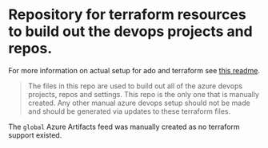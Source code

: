 # Repository for terraform resources to build out the devops projects and repos.
For more information on actual setup for ado and terraform see [this readme](./terraform/readme.md).

> The files in this repo are used to build out all of the azure devops projects, repos and settings.  This repo is the only one that is manually created.  Any other manual azure devops setup should not be made and should be generated via updates to these terraform files.

The `global` Azure Artifacts feed was manually created as no terraform support existed.




